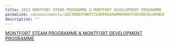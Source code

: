 ```yaml
---
title: 2023 MONTFORT STEAM PROGRAMME & MONTFORT DEVELOPMENT PROGRAMME
permalink: /announcements/2023MONTFORTSTEAMPROGRAMMEMONTFORTDEVELOPMENTPROGRAMME/
description: ""
---
```

[MONTFORT STEAM PROGRAMME & MONTFORT DEVELOPMENT PROGRAMME]()